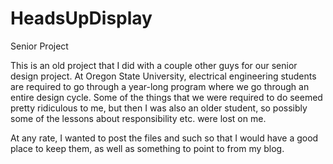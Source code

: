 # HeadsUpDisplay
Senior Project

This is an old project that I did with a couple other guys for our senior design project. At Oregon State University, electrical engineering students are required to go through a year-long program where we go through an entire design cycle. Some of the things that we were required to do seemed pretty ridiculous to me, but then I was also an older student, so possibly some of the lessons about responsibility etc. were lost on me.

At any rate, I wanted to post the files and such so that I would have a good place to keep them, as well as something to point to from my blog.

